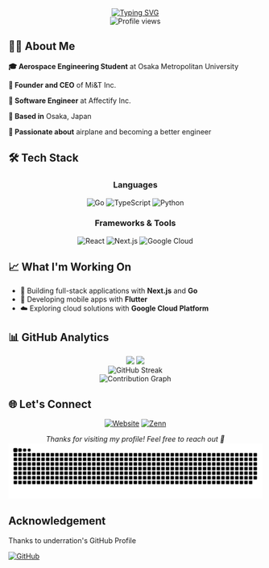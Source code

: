 <div align="center">
  <a href="https://git.io/typing-svg"><img src="https://readme-typing-svg.herokuapp.com?font=Fira+Code&pause=1000&center=true&width=435&lines=Hi+there%2C+I'm+Mitsuki+TANOUE+%F0%9F%91%8B;Aerospace+Engineering+Student+at+OMU;Founder+and+CEO+of+Mi%26T+Inc.;Software+Engineer+at+Affectify+Inc." alt="Typing SVG" />
  </a>
</div>

<div align="center">
  <img src="https://komarev.com/ghpvc/?username=miikun77&style=flat-square&color=blue" alt="Profile views"/>
</div>


## 🧑‍💻 About Me

**🎓 Aerospace Engineering Student** at Osaka Metropolitan University

**💼 Founder and CEO** of Mi&T Inc.

**💼 Software Engineer** at Affectify Inc.

**📍 Based in** Osaka, Japan

**🚀 Passionate about** airplane and becoming a better engineer


## 🛠️ Tech Stack

<div align="center">

### Languages
![Go](https://img.shields.io/badge/Go-00ADD8?style=for-the-badge&logo=go&logoColor=white)
![TypeScript](https://img.shields.io/badge/TypeScript-007ACC?style=for-the-badge&logo=typescript&logoColor=white)
![Python](https://img.shields.io/badge/Python-3776AB?style=for-the-badge&logo=python&logoColor=white)

### Frameworks & Tools
![React](https://img.shields.io/badge/-ReactJs-61DAFB?logo=react&logoColor=white&style=for-the-badge)
![Next.js](https://img.shields.io/badge/Next.js-000000?style=for-the-badge&logo=nextdotjs&logoColor=white)
![Google Cloud](https://img.shields.io/badge/Google_Cloud-4285F4?style=for-the-badge&logo=google-cloud&logoColor=white)

</div>

## 📈 What I'm Working On

- 🔭 Building full-stack applications with **Next.js** and **Go**
- 📱 Developing mobile apps with **Flutter**
- ☁️ Exploring cloud solutions with **Google Cloud Platform**

## 📊 GitHub Analytics

<div align="center">
  <img height="180em" src="https://github-readme-stats.vercel.app/api?username=miikun77&show_icons=true&theme=tokyonight&hide_border=true&count_private=true&include_all_commits=true"/>
  <img height="180em" src="https://github-readme-stats.vercel.app/api/top-langs/?username=miikun77&layout=compact&theme=tokyonight&hide_border=true&langs_count=8"/>
</div>

<div align="center">
  <img src="https://github-readme-streak-stats.herokuapp.com/?user=miikun77&theme=tokyonight&hide_border=true" alt="GitHub Streak"/>
</div>

<div align="center">
  <img src="https://github-readme-activity-graph.vercel.app/graph?username=miikun77&theme=tokyo-night&hide_border=true&area=true" alt="Contribution Graph"/>
</div>

## 🌐 Let's Connect

<div align="center">

[![Website](https://img.shields.io/badge/🌐_Website-miikun77.pages.dev-4285f4?style=for-the-badge)](https://miikun77.pages.dev)
[![Zenn](https://img.shields.io/badge/📝_Zenn-Articles-55C500?style=for-the-badge)](https://zenn.dev/miikun77)

</div>

<div align="center">
  <i>Thanks for visiting my profile! Feel free to reach out 🚀</i>
</div>

<div align="center">
  <img src="https://raw.githubusercontent.com/Platane/snk/output/github-contribution-grid-snake.svg" alt="Snake animation" />
</div>


## Acknowledgement
Thanks to underration's GitHub Profile

[![GitHub](https://img.shields.io/badge/🌐_GitHub-underration-4285f4?style=for-the-badge)]([https://miikun77.pages.dev](https://github.com/underration/underration))
